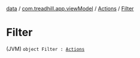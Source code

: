 [data](../../index.md) / [com.treadhill.app.viewModel](../index.md) / [Actions](index.md) / [Filter](./-filter.md)

# Filter

(JVM) `object Filter : `[`Actions`](index.md)